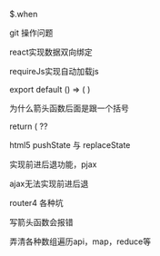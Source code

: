 $.when

git 操作问题


react实现数据双向绑定


requireJs实现自动加载js

export default () => (
  <Router history={hashHistory}>
    <Route path="/" component={App} onEnter={isLogin}>
      <IndexRoute component={Welcome} />
      <Route path="/table" getComponent={table} />
      <Route path="/echarts" getComponent={echarts} />
      <Route path="/editor" getComponent={editor} />
      <Route path="/chat" getComponent={chat} />
    </Route>
    <Route path="/login" getComponent={Login} />
    <Route path="/register" getComponent={Register} />
  </Router>
)

为什么箭头函数后面是跟一个括号

return (   ??

html5 pushState 与 replaceState

实现前进后退功能，pjax

ajax无法实现前进后退

router4 各种坑

写箭头函数会报错

弄清各种数组遍历api，map，reduce等